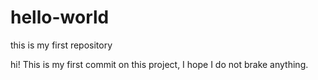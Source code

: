 # hello-world
this is my first repository

hi!
This is my first commit on this project, I hope I do not brake anything.
